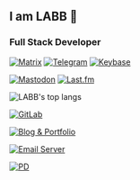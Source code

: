 ## I am LABB 👋

### Full Stack Developer

[![Matrix](https://img.shields.io/badge/Matrix-@labb:matrix.org-beige?style=flat&logo=Matrix&logoColor=white&link=https://matrix.to/#/@labb:matrix.org)](https://matrix.to/#/@labb:matrix.org)
[![Telegram](https://img.shields.io/badge/Telegram-abbluiz-blue?style=flat&logo=Telegram&logoColor=white&link=https://t.me/abbluiz)](https://t.me/abbluiz)
[![Keybase](https://img.shields.io/badge/Keybase-abbluiz-black?logo=Keybase&logoColor=white&style=flat&link=https://www.keybase.io/abbluiz)](https://www.keybase.io/abbluiz)

[![Mastodon](https://img.shields.io/badge/Mastodon-@abbluiz@mastodon.social-2b90d9?style=flat&logo=Mastodon&logoColor=white&link=https://mastodon.social/@abbluiz)](https://mastodon.social/@abbluiz/)
[![Last.fm](https://img.shields.io/badge/Last.fm-abbluiz-b90000?style=flat&logo=Last.fm&link=https://www.last.fm/user/abbluiz)](https://www.last.fm/user/abbluiz)

![LABB's top langs](https://github-readme-stats.vercel.app/api/top-langs/?username=abbluiz&count_private=false&show_icons=true&theme=dracula&layout=compact)

[![GitLab](https://img.shields.io/badge/GitLab-abbluiz-3f3177?style=flat&logo=GitLab&logoColor=white&link=https://gitlab.com/abbluiz)](https://gitlab.com/abbluiz)

[![Blog & Portfolio](https://img.shields.io/badge/Blog%20%26%20Portfolio-abbluiz.com-a14040?style=flat&link=https://www.abbluiz.com)](https://www.abbluiz.com)

[![Email Server](https://img.shields.io/badge/Email_Server-labb.email-darkblue?style=flat&link=https://labb.email)](https://labb.email)

[![PD](https://img.shields.io/badge/PD-privacidade.digital-darkgreen?style=flat&link=https://www.privacidade.digital)](https://www.privacidade.digital)
